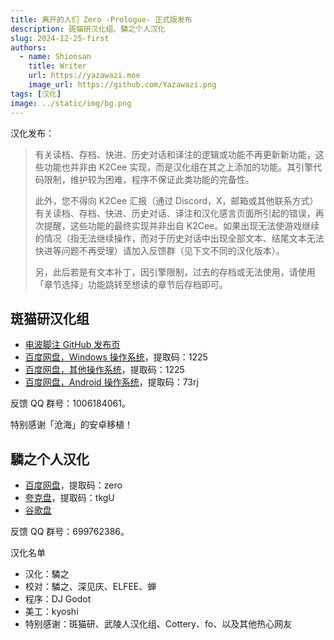 ```yaml
---
title: 离开的人们 Zero -Prologue- 正式版发布
description: 斑猫研汉化组、驎之个人汉化
slug: 2024-12-25-first
authors:
  - name: Shionsan
    title: Writer
    url: https://yazawazi.moe
    image_url: https://github.com/Yazawazi.png
tags: [汉化]
image: ../static/img/bg.png
---
```


汉化发布：

> 有关读档、存档、快进、历史对话和译注的逻辑或功能不再更新新功能，这些功能也并非由 K2Cee 实现，而是汉化组在其之上添加的功能。其引擎代码限制，维护较为困难，程序不保证此类功能的完备性。
>
> 此外，您不得向 K2Cee 汇报（通过 Discord，X，邮箱或其他联系方式）有关读档、存档、快进、历史对话、译注和汉化感言页面所引起的错误，再次提醒，这些功能的最终实现并非出自 K2Cee。如果出现无法使游戏继续的情况（指无法继续操作，而对于历史对话中出现全部文本、结尾文本无法快进等问题不再受理）请加入反馈群（见下文不同的汉化版本）。
>
> 另，此后若是有文本补丁，因引擎限制，过去的存档或无法使用，请使用「章节选择」功能跳转至想读的章节后存档即可。

## 斑猫研汉化组

- [电波脚注 GitHub 发布页](https://github.com/DenpaNote/kyojintachi0p)
- [百度网盘，Windows 操作系统](https://pan.baidu.com/s/1ViY_WjClbpbqy6t_Kno2cQ?pwd=1225)，提取码：1225
- [百度网盘，其他操作系统](https://pan.baidu.com/s/1I_-NI-RgLRjyqb-B0NjnGg?pwd=1225)，提取码：1225
- [百度网盘，Android 操作系统](https://pan.baidu.com/s/1ojVkAgVbtMNx4jJPArlzzA)，提取码：73rj

反馈 QQ 群号：1006184061。

特别感谢「沧海」的安卓移植！

## 驎之个人汉化

- [百度网盘](https://pan.baidu.com/s/1sjv6QJ06OOMwNyqu6RQX1g)，提取码：zero
- [夸克盘](https://pan.quark.cn/s/1eab4558a591)，提取码：tkgU
- [谷歌盘](https://drive.google.com/file/d/191sREl49hUijMwVbcjyoXT1It2urjyyR/view?usp=sharing)

反馈 QQ 群号：699762386。

汉化名单

- 汉化：驎之
- 校对：驎之、深见庆、ELFEE、蝉
- 程序：DJ Godot
- 美工：kyoshi
- 特别感谢：斑猫研、武陵人汉化组、Cottery、fo、以及其他热心网友

<!-- truncate -->

